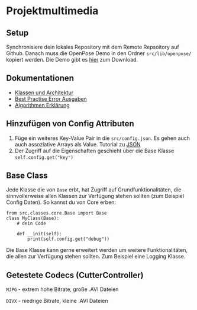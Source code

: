 # Projektmultimedia

## Setup
Synchronisiere dein lokales Repository mit dem Remote Repsoitory auf Github. Danach muss die OpenPose Demo in den Ordner `src/lib/openpose/` kopiert werden. Die Demo gibt es [hier](https://github.com/CMU-Perceptual-Computing-Lab/openpose/blob/master/doc/installation.md#installation---demo) zum Download.


## Dokumentationen 
* [Klassen und Architektur](https://github.com/andredoering/multimedia/blob/master/src/README.md)
* [Best Practise Error Ausgaben](https://github.com/andredoering/multimedia/blob/master/doc/markdown/errors.md)
* [Algorithmen Erklärung](https://github.com/andredoering/multimedia/blob/master/doc/markdown/algorithm.md)

## Hinzufügen von Config Attributen
1. Füge ein weiteres Key-Value Pair in die `src/config.json`. Es gehen auch  auch assoziative Arrays als Value. Tutorial zu [JSON](https://www.w3schools.com/js/js_json_syntax.asp)
2. Der Zugriff auf die Eigenschaften geschieht über die Base Klasse `self.config.get("key")`


## Base Class
Jede Klasse die von `Base` erbt, hat Zugriff auf Grundfunktionalitäten, die sinnvollerweise allen Klassen zur Verfügung stehen sollten (zum Beispiel Config Daten). 
So kannst du von Core erben:

    from src.classes.core.Base import Base
    class MyClass(Base):
        # dein Code

        def __init(self):
            print(self.config.get("debug"))

Die Base Klasse kann gerne erweitert werden um weitere Funktionalitäten, die allen zur Verfügung stehen sollten. Zum Beispiel eine Logging Klasse.


## Getestete Codecs (CutterController)
`MJPG` - extrem hohe Bitrate, große .AVI Dateien

`DIVX` - niedrige Bitrate, kleine .AVI Dateien



